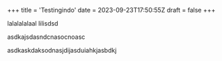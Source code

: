 +++
title = 'Testingindo'
date = 2023-09-23T17:50:55Z
draft = false
+++

lalalalalaal lilisdsd

asdkajsdasndcnasocnoasc

asdkaskdaksodnasjdijasduiahkjasbdkj
